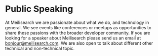 # Public Speaking

At Meilisearch we are passionate about what we do, and technology in general. We see events like conferences or meetups as opportunities to share these passions with the broader developer community. If you are looking for a speaker about Meilisearch please send us an email at bonjour@meilisearch.com. We are also open to talk about different other technical and non-technical topic.
